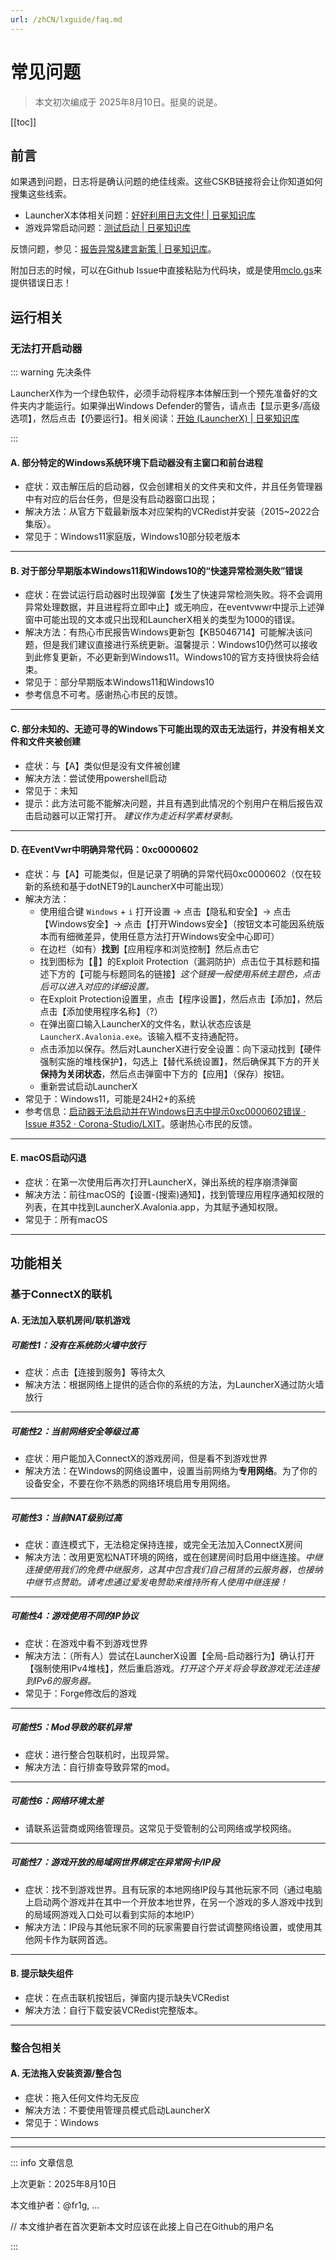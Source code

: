 ```yaml
---
url: /zhCN/lxguide/faq.md
---
```

# 常见问题

> 本文初次编成于 2025年8月10日。挺臭的说是。

\[\[toc]]

## 前言

如果遇到问题，日志将是确认问题的绝佳线索。这些CSKB链接将会让你知道如何搜集这些线索。

* LauncherX本体相关问题：[好好利用日志文件!  | 日冕知识库](/zhCN/lxguide/others/report-with-logs.html)
* 游戏异常启动问题：[测试启动 | 日冕知识库](/zhCN/lxguide/features/launch-test.html)

反馈问题，参见：[报告异常&建言新策 | 日冕知识库](/zhCN/lxguide/report-issue.html)。

附加日志的时候，可以在Github Issue中直接粘贴为代码块，或是使用[mclo.gs](https://mclo.gs)来提供错误日志！

## 运行相关

### 无法打开启动器

::: warning 先决条件

LauncherX作为一个绿色软件，必须手动将程序本体解压到一个预先准备好的文件夹内才能运行。如果弹出Windows Defender的警告，请点击【显示更多/高级选项】，然后点击【仍要运行】。相关阅读：[开始 (LauncherX) | 日冕知识库](/zhCN/lxguide/startup/)

:::

#### A. 部分特定的Windows系统环境下启动器没有主窗口和前台进程

* 症状：双击解压后的启动器，仅会创建相关的文件夹和文件，并且任务管理器中有对应的后台任务，但是没有启动器窗口出现；
* 解决方法：从官方下载最新版本对应架构的VCRedist并安装（2015~2022合集版）。
* 常见于：Windows11家庭版，Windows10部分较老版本

***

#### B. 对于部分早期版本Windows11和Windows10的“快速异常检测失败”错误

* 症状：在尝试运行启动器时出现弹窗【发生了快速异常检测失败。将不会调用异常处理数据，并且进程将立即中止】或无响应，在eventvwwr中提示上述弹窗中可能出现的文本或只出现和LauncherX相关的类型为1000的错误。
* 解决方法：有热心市民报告Windows更新包【KB5046714】可能解决该问题，但是我们建议直接进行系统更新。温馨提示：Windows10仍然可以接收到此修复更新，不必更新到Windows11。Windows10的官方支持很快将会结束。
* 常见于：部分早期版本Windows11和Windows10
* 参考信息不可考。感谢热心市民的反馈。

***

#### C. 部分未知的、无迹可寻的Windows下可能出现的双击无法运行，并没有相关文件和文件夹被创建

* 症状：与【A】类似但是没有文件被创建
* 解决方法：尝试使用powershell启动
* 常见于：未知
* 提示：此方法可能不能解决问题，并且有遇到此情况的个别用户在稍后报告双击启动器可以正常打开。
  *建议作为走近科学素材录制。*

***

#### D. 在EventVwr中明确异常代码：0xc0000602

* 症状：与【A】可能类似，但是记录了明确的异常代码0xc0000602（仅在较新的系统和基于dotNET9的LauncherX中可能出现）
* 解决方法：
  * 使用组合键 `Windows` + `i` 打开设置 → 点击【隐私和安全】→ 点击【Windows安全】→ 点击【打开Windows安全】（按钮文本可能因系统版本而有细微差异，使用任意方法打开Windows安全中心即可）
  * 在边栏（如有）**找到**【应用程序和浏览控制】然后点击它
  * 找到图标为【】的Exploit Protection（漏洞防护）点击位于其标题和描述下方的【可能与标题同名的链接】*这个链接一般使用系统主题色，点击后可以进入对应的详细设置。*
  * 在Exploit Protection设置里，点击【程序设置】，然后点击【添加】，然后点击【添加使用程序名称】（?）
  * 在弹出窗口输入LauncherX的文件名，默认状态应该是`LauncherX.Avalonia.exe`。该输入框不支持通配符。
  * 点击添加以保存。然后对LauncherX进行安全设置：向下滚动找到【硬件强制实施的堆栈保护】，勾选上【替代系统设置】，然后确保其下方的开关**保持为关闭状态**，然后点击弹窗中下方的【应用】（保存）按钮。
  * 重新尝试启动LauncherX
* 常见于：Windows11，可能是24H2+的系统
* 参考信息：[启动器无法启动并在Windows日志中提示0xc0000602错误 · Issue #352 · Corona-Studio/LXIT](https://github.com/Corona-Studio/LXIT/issues/352)。感谢热心市民的反馈。

***

#### E. macOS启动闪退

* 症状：在第一次使用后再次打开LauncherX，弹出系统的程序崩溃弹窗
* 解决方法：前往macOS的【设置-(搜索)通知】，找到管理应用程序通知权限的列表，在其中找到LauncherX.Avalonia.app，为其赋予通知权限。
* 常见于：所有macOS

***

## 功能相关

### 基于ConnectX的联机

#### A. 无法加入联机房间/联机游戏

##### 可能性1：没有在系统防火墙中放行

* 症状：点击【连接到服务】等待太久
* 解决方法：根据网络上提供的适合你的系统的方法，为LauncherX通过防火墙放行

***

##### 可能性2：当前网络安全等级过高

* 症状：用户能加入ConnectX的游戏房间，但是看不到游戏世界
* 解决方法：在Windows的网络设置中，设置当前网络为**专用网络**。为了你的设备安全，不要在你不熟悉的网络环境启用专用网络。

***

##### 可能性3：当前NAT级别过高

* 症状：直连模式下，无法稳定保持连接，或完全无法加入ConnectX房间
* 解决方法：改用更宽松NAT环境的网络，或在创建房间时启用中继连接。*中继连接使用我们的免费中继服务，这其中包含我们自己租赁的云服务器，也接纳中继节点赞助。请考虑通过爱发电赞助来维持所有人使用中继连接！*

***

##### 可能性4：游戏使用不同的IP协议

* 症状：在游戏中看不到游戏世界
* 解决方法：（所有人）尝试在LauncherX设置【全局-启动器行为】确认打开【强制使用IPv4堆栈】，然后重启游戏。*打开这个开关将会导致游戏无法连接到IPv6的服务器。*
* 常见于：Forge修改后的游戏

***

##### 可能性5：Mod导致的联机异常

* 症状：进行整合包联机时，出现异常。
* 解决方法：自行排查导致异常的mod。

***

##### 可能性6：网络环境太差

* 请联系运营商或网络管理员。这常见于受管制的公司网络或学校网络。

***

##### 可能性7：游戏开放的局域网世界绑定在异常网卡/IP段

* 症状：找不到游戏世界。且有玩家的本地网络IP段与其他玩家不同（通过电脑上启动两个游戏并在其中一个开放本地世界，在另一个游戏的多人游戏中找到的局域网游戏入口处可以看到实际的本地IP）
* 解决方法：IP段与其他玩家不同的玩家需要自行尝试调整网络设置，或使用其他网卡作为联网首选。

***

#### B. 提示缺失组件

* 症状：在点击联机按钮后，弹窗内提示缺失VCRedist
* 解决方法：自行下载安装VCRedist完整版本。

***

### 整合包相关

#### A. 无法拖入安装资源/整合包

* 症状：拖入任何文件均无反应
* 解决方法：不要使用管理员模式启动LauncherX
* 常见于：Windows

***

***

::: info 文章信息

上次更新：2025年8月10日

本文维护者：@fr1g, ...

// 本文维护者在首次更新本文时应该在此接上自己在Github的用户名

:::
